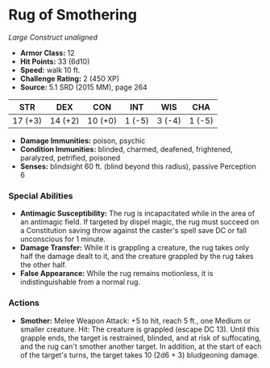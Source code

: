 # Rug of Smothering

*Large* *Construct* *unaligned*

- **Armor Class:** 12
- **Hit Points:** 33 (6d10)
- **Speed:** walk 10 ft.
- **Challenge Rating:** 2 (450 XP)
- **Source:** 5.1 SRD (2015 MM), page 264

| STR | DEX | CON | INT | WIS | CHA |
| --- | --- | --- | --- | --- | --- |
| 17 (+3) | 14 (+2) | 10 (+0) | 1 (-5) | 3 (-4) | 1 (-5) |

- **Damage Immunities:** poison, psychic
- **Condition Immunities:** blinded, charmed, deafened, frightened, paralyzed, petrified, poisoned
- **Senses:** blindsight 60 ft. (blind beyond this radius), passive Perception 6

### Special Abilities

- **Antimagic Susceptibility:** The rug is incapacitated while in the area of an antimagic field. If targeted by dispel magic, the rug must succeed on a Constitution saving throw against the caster's spell save DC or fall unconscious for 1 minute.
- **Damage Transfer:** While it is grappling a creature, the rug takes only half the damage dealt to it, and the creature grappled by the rug takes the other half.
- **False Appearance:** While the rug remains motionless, it is indistinguishable from a normal rug.

### Actions

- **Smother:** Melee Weapon Attack: +5 to hit, reach 5 ft., one Medium or smaller creature. Hit: The creature is grappled (escape DC 13). Until this grapple ends, the target is restrained, blinded, and at risk of suffocating, and the rug can't smother another target. In addition, at the start of each of the target's turns, the target takes 10 (2d6 + 3) bludgeoning damage.


